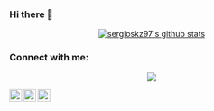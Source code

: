 ### Hi there 👋

<p align="center">
    <a href="https://github.com/sergioskz97"><img src="https://github-readme-stats.vercel.app/api?username=sergioskz97&hide_border=true&show_icons=true" alt="sergioskz97's github stats"></a>
</p>

### Connect with me:

<p align="center">
    <a href="https://www.linkedin.com/in/sergio-manuel-rodr%C3%ADguez-vega-575baa1b7/"><img src="https://img.shields.io/badge/-Sergio%20Rodr%C3%ADguez-blue?style=flat-square&logo=Linkedin&logoColor=white&link=https://www.linkedin.com/in/sergio-manuel-rodr%C3%ADguez-vega-575baa1b7/"></a>
</p>

<!--[<img align="left" alt="codeSTACKr.com" width="22px" src="https://raw.githubusercontent.com/iconic/open-iconic/master/svg/globe.svg" />][website]-->
[<img align="left" alt="sergioskz | Twitter" width="22px" src="https://cdn.jsdelivr.net/npm/simple-icons@v3/icons/twitter.svg" />][twitter]
[<img align="left" alt="sergio rodríguez | LinkedIn" width="22px" src="https://cdn.jsdelivr.net/npm/simple-icons@v3/icons/linkedin.svg" />][linkedin]
[<img align="left" alt="sergioskz | Instagram" width="22px" src="https://cdn.jsdelivr.net/npm/simple-icons@v3/icons/instagram.svg" />][instagram]

[twitter]: https://twitter.com/sergioskz
[instagram]: https://instagram.com/sergioskz
[linkedin]: https://www.linkedin.com/in/sergio-manuel-rodr%C3%ADguez-vega-575baa1b7/